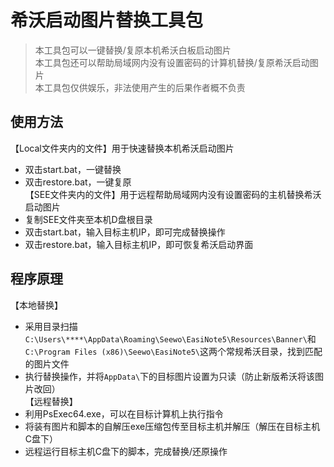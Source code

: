 # 希沃启动图片替换工具包

> 本工具包可以一键替换/复原本机希沃白板启动图片  
> 本工具包还可以帮助局域网内没有设置密码的计算机替换/复原希沃启动图片  
> 本工具包仅供娱乐，非法使用产生的后果作者概不负责  

## 使用方法  
【Local文件夹内的文件】用于快速替换本机希沃启动图片  
* 双击start.bat，一键替换  
* 双击restore.bat，一键复原  
【SEE文件夹内的文件】用于远程帮助局域网内没有设置密码的主机替换希沃启动图片  
* 复制SEE文件夹至本机D盘根目录  
* 双击start.bat，输入目标主机IP，即可完成替换操作  
* 双击restore.bat，输入目标主机IP，即可恢复希沃启动界面  

## 程序原理
【本地替换】  
* 采用目录扫描`C:\Users\****\AppData\Roaming\Seewo\EasiNote5\Resources\Banner\`和`C:\Program Files (x86)\Seewo\EasiNote5\`这两个常规希沃目录，找到匹配的图片文件  
* 执行替换操作，并将`AppData\`下的目标图片设置为只读（防止新版希沃将该图片改回）  
【远程替换】  
* 利用PsExec64.exe，可以在目标计算机上执行指令
* 将装有图片和脚本的自解压exe压缩包传至目标主机并解压（解压在目标主机C盘下）  
* 远程运行目标主机C盘下的脚本，完成替换/还原操作  
